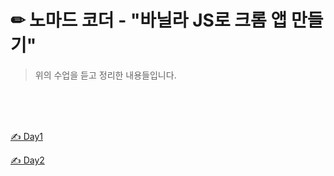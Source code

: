 # ✏ 노마드 코더 -  "바닐라 JS로 크롬 앱 만들기"  
> 위의 수업을 듣고 정리한 내용들입니다.  

<br/>  
<br/>  
<br/>  

[✍️ Day1](./Markdown/TodayILearn.md/#day1)

[✍️ Day2](./Markdown/TodayILearn.md/#-day2---21---26강-202238)
